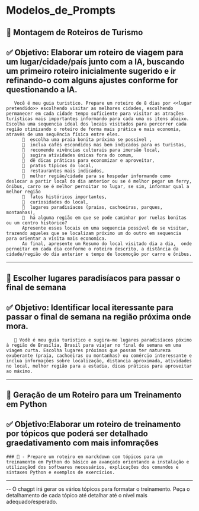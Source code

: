 # Modelos_de_Prompts
## 📌 Montagem de Roteiros de Turismo
✅ **Objetivo**: Elaborar um roteiro de viagem para um lugar/cidade/país junto com a IA, buscando um primeiro roteiro inicialmente sugerido e ir refinando-o com alguns ajustes conforme for questionando a IA.
---
       Você é meu guia turistico. Prepare um roteiro de 8 dias por <<lugar pretendido>> escolhendo visitar as melhores cidades, escolhendo permanecer em cada cidade tempo suficiente para visitar as atrações turísticas mais importantes informando para cada uma os itens abaixo. Escolha uma sequencia ideal dos locais visitados para percorrer cada região otimizando o roteiro de forma mais prática e mais economia, através de uma sequência física entre eles.
          🔹  escolha uma praia bonita próxima se possível , 
          🔹  inclua cafés escondidos mas bem indicados para os turistas,
          🔹  recomende vivências culturais para imersão local,
          🔹  sugira atividades únicas fora do comum,
          🔹  dê dicas práticas para economizar e aproveitar,
          🔹  pratos típicos do local,
          🔹  restaurantes mais indicados,
          🔹  melhor região/cidade para se hospedar informando como deslocar a partir local do dia anterior ou se é melhor pegar um ferry, ônibus, carro se é melhor pernoitar no lugar, se sim, informar qual a melhor região
          🔹  fatos históricos importantes,
          🔹  curiosidades do local,
          🔹  lugares paradisiacos (praias, cachoeiras, parques, montanhas),
          🔹  há alguma região em que se pode caminhar por ruelas bonitas ou um centro histórico?
          Apresente esses locais em uma sequencia possível de se visitar, trazendo aqueles que se localizam próximo um do outro em sequencia para orientar a visita mais economica. 
          Ao final, apresente um Resumo do local visitado dia a dia,  onde pernoitar em cada dia conforme o roteiro descrito, a distância da cidade/região do dia anterior e tempo de locomoção por carro e ônibus.
          
---

## 📌 Escolher lugares paradisíacos para passar o final de semana
✅ **Objetivo**: Identificar local iteressante para passar o final de semana na região próxima onde mora.
---
       🔹 Vodê é meu guia turistico e sugira-me lugares paradisíacos póximo à região de Brasília, Brasil para viajar no final de semana em uma viagem curta. Escolha lugares próximos que possam ter natureza exuberante (praia, cachoeiras ou montanhas) ou comércio interessante e inclua informações sobre localização, distancia aproximada, atividades no local, melhor região para a estadia, dicas práticas para aproveitar ao máximo.

---

## 📌 Geração de um Roteiro para um Treinamento em Python
✅ **Objetivo**:Elaborar um roteiro de treinamento por tópicos que poderá ser detalhado graedativamento com mais infomrações
---
    ### 🔹 - Prepare um roteiro em marckdown com tópicos para um treinamento em Python do básico ao avançado orientando a instalação e utilizaçãod dos softwares necessários, explicações dos comandos e sintaxes Python e exemplos de exercícios.

---

 -- O  chagpt irá gerar os vários tópicos para formatar o treinamento. Peça o detalhamento de cada tópico até detalhar até o nível mais adequado/esperado.
